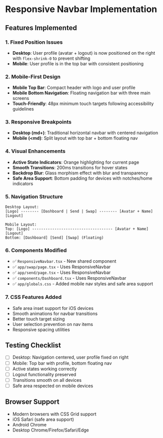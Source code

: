 # Responsive Navbar Implementation

## Features Implemented

### 1. **Fixed Position Issues**

- **Desktop**: User profile (avatar + logout) is now positioned on the right with `flex-shrink-0` to prevent shifting
- **Mobile**: User profile is in the top bar with consistent positioning

### 2. **Mobile-First Design**

- **Mobile Top Bar**: Compact header with logo and user profile
- **Mobile Bottom Navigation**: Floating navigation bar with three main screens
- **Touch-Friendly**: 48px minimum touch targets following accessibility guidelines

### 3. **Responsive Breakpoints**

- **Desktop (md+)**: Traditional horizontal navbar with centered navigation
- **Mobile (<md)**: Split layout with top bar + bottom floating nav

### 4. **Visual Enhancements**

- **Active State Indicators**: Orange highlighting for current page
- **Smooth Transitions**: 200ms transitions for hover states
- **Backdrop Blur**: Glass morphism effect with blur and transparency
- **Safe Area Support**: Bottom padding for devices with notches/home indicators

### 5. **Navigation Structure**

```
Desktop Layout:
[Logo] -------- [Dashboard | Send | Swap] -------- [Avatar + Name] [Logout]

Mobile Layout:
Top: [Logo] ------------------------------------ [Avatar + Name] [Logout]
Bottom: [Dashboard] [Send] [Swap] (Floating)
```

### 6. **Components Modified**

- ✅ `ResponsiveNavbar.tsx` - New shared component
- ✅ `app/swap/page.tsx` - Uses ResponsiveNavbar
- ✅ `app/send/page.tsx` - Uses ResponsiveNavbar
- ✅ `components/Dashboard.tsx` - Uses ResponsiveNavbar
- ✅ `app/globals.css` - Added mobile nav styles and safe area support

### 7. **CSS Features Added**

- Safe area inset support for iOS devices
- Smooth animations for navbar transitions
- Better touch target sizing
- User selection prevention on nav items
- Responsive spacing utilities

## Testing Checklist

- [ ] Desktop: Navigation centered, user profile fixed on right
- [ ] Mobile: Top bar with profile, bottom floating nav
- [ ] Active states working correctly
- [ ] Logout functionality preserved
- [ ] Transitions smooth on all devices
- [ ] Safe area respected on mobile devices

## Browser Support

- Modern browsers with CSS Grid support
- iOS Safari (safe area support)
- Android Chrome
- Desktop Chrome/Firefox/Safari/Edge
